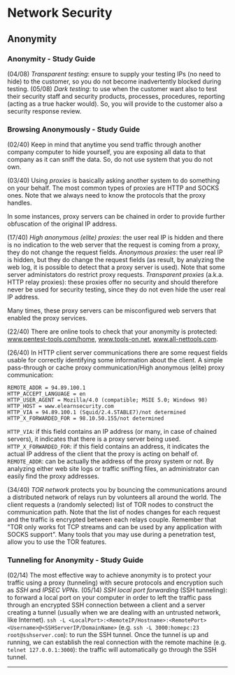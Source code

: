# Network Security

## Anonymity

### Anonymity - Study Guide

(04/08) *Transparent testing*: ensure to supply your testing IPs (no need to hide) to the customer, so you do not become inadvertently blocked during testing.
(05/08) *Dark testing*: to use when the customer want also to test their security staff and security products, processes, procedures, reporting (acting as a true hacker would). So, you will provide to the customer also a security response review.

### Browsing Anonymously - Study Guide

(02/40) Keep in mind that anytime you send traffic through another company computer to hide yourself, you are exposing all data to that company as it can sniff the data. So, do not use system that you do not own.

(03/40) Using *proxies* is basically asking another system to do something on your behalf. The most common types of proxies are HTTP and SOCKS ones. 
Note that we always need to know the protocols that the proxy handles.

In some instances, proxy servers can be chained in order to provide further obfuscation of the original IP address.

(17/40) *High anonymous (elite) proxies*: the user real IP is hidden and there is no indication to the web server that the request is coming from a proxy, they do not change the request fields.
*Anonymous proxies*: the user real IP is hidden, but they do change the request fields (as result, by analyzing the web log, it is possible to detect that a proxy server is used). Note that some server administators do restrict proxy requests.
*Transparent proxies* (a.k.a. HTTP relay proxies): these proxies offer no security and should therefore never be used for security testing, since they do not even hide the user real IP address.

Many times, these proxy servers can be misconfigured web servers that enabled the proxy services.

(22/40) There are online tools to check that your anonymity is protected: www.pentest-tools.com/home, www.tools-on.net, www.all-nettools.com.

(26/40) In HTTP client server communications there are some request fields usable for correctly identifying some information about the client.
A simple pass-through or cache proxy communication/High anonymous (elite) proxy communication:
```
REMOTE_ADDR = 94.89.100.1
HTTP_ACCEPT_LANGUAGE = en
HTTP_USER_AGENT = Mozilla/4.0 (compatible; MSIE 5.0; Windows 98)
HTTP_HOST = www.elearnsecurity.com
HTTP_VIA = 94.89.100.1 (Squid/2.4.STABLE7)/not determined
HTTP_X_FORWARDED_FOR = 98.10.50.155/not determined
```

`HTTP_VIA`: if this field contains an IP address (or many, in case of chained servers), it indicates that there is a proxy server being used.
`HTTP_X_FORWARDED_FOR`: if this field contains an address, it indicates the actual IP address of the client that the proxy is acting on behalf of.
`REMOTE_ADDR`: can be actually the address of the proxy system or not.
By analyzing either web site logs or traffic sniffing files, an administrator can easily find the proxy addresses.

(34/40) *TOR network* protects you by bouncing the communications around a distributed network of relays run by volunteers all around the world. The client requests a (randomly selected) list of TOR nodes to construct the communication path. Note that the list of nodes changes for each request and the traffic is encrypted between each relays couple.
Remember that "TOR only works fot TCP streams and can be used by any application with SOCKS support". Many tools that you may use during a penetration test, allow you to use the TOR features.

### Tunneling for Anonymity - Study Guide

(02/14) The most effective way to achieve anonymity is to protect your traffic using a proxy (tunneling) with secure protocols and encryption such as *SSH* and *IPSEC VPNs*.
(05/14) *SSH local port forwarding* (SSH tunneling): to forward a local port on your computer in order to left the traffic pass through an encrypted SSH connection between a client and a server creating a tunnel (usually when we are dealing with an untrusted network, like Internet).
`ssh -L <LocalPort>:<RemoteIP/Hostname>:<RemotePort> <Username>@<SSHServerIP/DomainName>` (e.g. `ssh -L 3000:homepc:23 root@sshserver.com`): to run the SSH tunnel.
Once the tunnel is up and running, we can establish the real connection with the remote machine (e.g. `telnet 127.0.0.1:3000`): the traffic will automatically go through the SSH tunnel.

---
